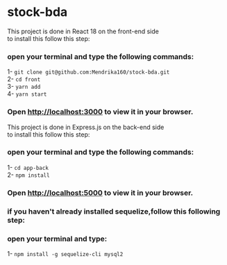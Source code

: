 # stock-bda  
This project is done in React 18 on the front-end side  
to install this follow this step:  
### open your terminal and type the following commands:  
1-  `git clone git@github.com:Mendrika160/stock-bda.git`  
2-  `cd front`  
3-  `yarn add`  
4-  `yarn start`  

### Open [http://localhost:3000](http://localhost:3000) to view it in your browser.  

This project is done in Express.js on the back-end side  
to install this follow this step:  
### open your terminal and type the following commands:   
1-  `cd app-back`  
2-  `npm install`  
### Open [http://localhost:5000](http://localhost:5000) to view it in your browser.  
  
###  if you haven't already installed sequelize,follow this following step:  
### open your terminal and type:  
1-  `npm install -g sequelize-cli mysql2`


